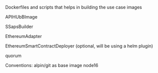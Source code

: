 Dockerfiles and scripts that helps in building the use case images

  APIHUbBImage
  
  SSapsBuilder
  
  EthereumAdapter
  
  EthereumSmartContractDeployer (optional, will be using a helm plugin)
  
  quorum



Conventions:
 alpin/git as base image
 node16
 
